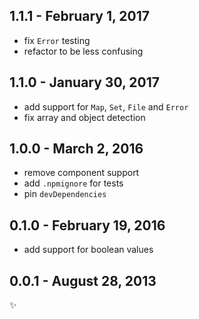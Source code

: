 ## 1.1.1 - February 1, 2017

* fix `Error` testing
* refactor to be less confusing

## 1.1.0 - January 30, 2017

* add support for `Map`, `Set`, `File` and `Error`
* fix array and object detection

## 1.0.0 - March 2, 2016

* remove component support
* add `.npmignore` for tests
* pin `devDependencies`

## 0.1.0 - February 19, 2016

* add support for boolean values

## 0.0.1 - August 28, 2013

:sparkles:
